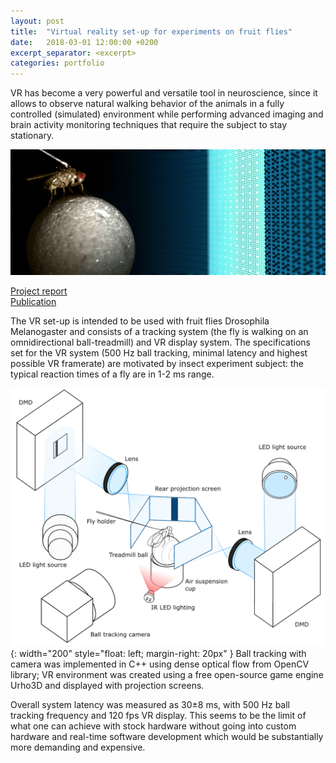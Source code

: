 ```yaml
---
layout: post
title:  "Virtual reality set-up for experiments on fruit flies"
date:   2018-03-01 12:00:00 +0200
excerpt_separator: <excerpt>
categories: portfolio
---
```


VR has become a very powerful and versatile tool in neuroscience, since it allows to observe natural walking behavior of the animals in a fully controlled (simulated) environment while performing advanced imaging and brain activity monitoring techniques that require the subject to stay stationary.

![fly_vr](/assets/portfolio/fly_vr.jpg)

[Project report](https://drive.google.com/file/d/1QSf3THUJMDu_k6PEJBPv4FUtoYgyxIoU/view?usp=sharing)<br>
[Publication](https://www.sciencedirect.com/science/article/pii/S0165027019302602)

<excerpt>

The VR set-up is intended to be used with fruit flies Drosophila Melanogaster and consists of a tracking system (the fly is walking on an omnidirectional ball-treadmill) and VR display system. The specifications set for the VR system (500 Hz ball tracking, minimal latency and highest possible VR framerate) are motivated by insect experiment subject: the typical reaction times of a fly are in 1-2 ms range.


![fly_vr_scheme](/assets/portfolio/fly_vr.png){: width="200" style="float: left; margin-right: 20px" }
Ball tracking with camera was implemented in C++ using dense optical flow from OpenCV library; VR environment was created using a free open-source game engine Urho3D and displayed with projection screens.

Overall system latency was measured as 30±8 ms, with 500 Hz ball tracking frequency and 120 fps VR display. This seems to be the limit of what one can achieve with stock hardware without going into custom hardware and real-time software development which would be substantially more demanding and expensive.
